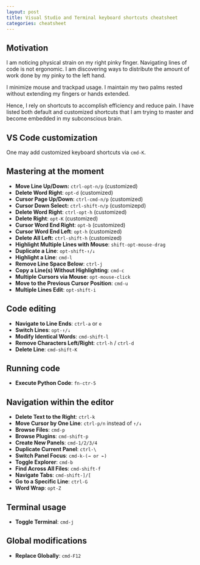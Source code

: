 ```yaml
---
layout: post
title: Visual Studio and Terminal keyboard shortcuts cheatsheet
categories: cheatsheet
---
```



## Motivation

I am noticing physical strain on my right pinky finger. Navigating lines of code is not ergonomic. I am discovering ways to distribute the amount of work done by my pinky to the left hand.

I minimize mouse and trackpad usage. I maintain my two palms rested without extending my fingers or hands extended.

Hence, I rely on shortcuts to accomplish efficiency and reduce pain. I have listed both default and customized shortcuts that I am trying to master and become embedded in my subconscious brain.

## VS Code customization

One may add customized keyboard shortcuts via `cmd-K`.

## Mastering at the moment

- **Move Line Up/Down:** `ctrl-opt-n/p` (customized)
- **Delete Word Right**: `opt-d` (customized)
- **Cursor Page Up/Down**: `ctrl-cmd-n/p` (customized)
- **Cursor Down Select:** `ctrl-shift-n/p` (customizepd)
- **Delete Word Right**: `ctrl-opt-h` (customized)
- **Delete Right**: `opt-K` (customized)
- **Cursor Word End Right**: `opt-b` (customized)
- **Cursor Word End Left**: `opt-h` (customized)
- **Delete All Left:** `ctrl-shift-h` (customized)
- **Highlight Multiple Lines with Mouse**: `shift-opt-mouse-drag`
- **Duplicate a Line**: `opt-shift-↑/↓`
- **Highlight a Line**: `cmd-l`
- **Remove Line Space Below**: `ctrl-j`
- **Copy a Line(s) Without Highlighting**: `cmd-c`
- **Multiple Cursors via Mouse**: `opt-mouse-click`
- **Move to the Previous Cursor Position**: `cmd-u`
- **Multiple Lines Edit**: `opt-shift-i`

## Code editing

- **Navigate to Line Ends**: `ctrl-a` or `e`
- **Switch Lines**: `opt-↑/↓`
- **Modify Identical Words**: `cmd-shift-l`
- **Remove Characters Left/Right**: `ctrl-h` / `ctrl-d`
- **Delete Line**: `cmd-shift-K`

## Running code

- **Execute Python Code**: `fn-ctr-5`

## Navigation within the editor

- **Delete Text to the Right**: `ctrl-k`
- **Move Cursor by One Line**: `ctrl-p/n` instead of `↑/↓`
- **Browse Files**: `cmd-p`
- **Browse Plugins**: `cmd-shift-p`
- **Create New Panels**: `cmd-1/2/3/4`
- **Duplicate Current Panel**: `ctrl-\`
- **Switch Panel Focus**: `cmd-k-(→ or ←)`
- **Toggle Explorer**: `cmd-b`
- **Find Across All Files**: `cmd-shift-f`
- **Navigate Tabs**: `cmd-shift-]/[`
- **Go to a Specific Line**: `ctrl-G`
- **Word Wrap**: `opt-Z`

## Terminal usage

- **Toggle Terminal**: `cmd-j`

## Global modifications

- **Replace Globally**: `cmd-F12`
